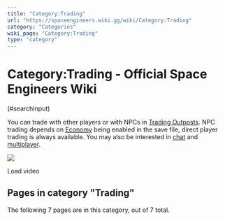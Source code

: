 ```yaml
---
title: "Category:Trading"
url: "https://spaceengineers.wiki.gg/wiki/Category:Trading"
category: "Categories"
wiki_page: "Category:Trading"
type: "category"
---
```


# Category:Trading - Official Space Engineers Wiki

(#searchInput)

You can trade with other players or with NPCs in [Trading Outposts](https://spaceengineers.wiki.gg/wiki/Trading_Outposts "Trading Outposts"). NPC trading depends on [Economy](https://spaceengineers.wiki.gg/wiki/Economy "Economy") being enabled in the save file, direct player trading is always available. You may also be interested in [chat](https://spaceengineers.wiki.gg/wiki/Chat "Chat") and [multiplayer](https://spaceengineers.wiki.gg/wiki/Multiplayer "Multiplayer").

![](https://i.ytimg.com/vi/iz9JdUfmQO4/hqdefault.jpg)

Load video

## Pages in category "Trading"

The following 7 pages are in this category, out of 7 total.